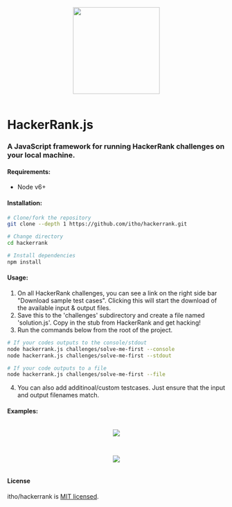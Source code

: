 <p align="center">
  <img src="https://upload.wikimedia.org/wikipedia/commons/6/65/HackerRank_logo.png" height="200" style="padding: 15px;">
</p>

# HackerRank.js
### A JavaScript framework for running HackerRank challenges on your local machine.

#### Requirements:

- Node v6+

#### Installation:

``` bash
# Clone/fork the repository
git clone --depth 1 https://github.com/itho/hackerrank.git

# Change directory
cd hackerrank

# Install dependencies
npm install
```

#### Usage:

1. On all HackerRank challenges, you can see a link on the right side bar "Download sample test cases".
Clicking this will start the download of the available input &amp; output files.
2. Save this to the 'challenges' subdirectory and create a file named 'solution.js'. Copy in the stub from HackerRank and get hacking!
3. Run the commands below from the root of the project.

``` bash
# If your codes outputs to the console/stdout
node hackerrank.js challenges/solve-me-first --console
node hackerrank.js challenges/solve-me-first --stdout

# If your code outputs to a file
node hackerrank.js challenges/solve-me-first --file
```

4. You can also add additinoal/custom testcases. Just ensure that the input and output filenames match.

#### Examples:

<p align="center">
  <img src="https://raw.githubusercontent.com/itho/hackerrank.js/master/docs/screenshots/failure.png" style="padding: 15px;">
</p>

<p align="center">
  <img src="https://raw.githubusercontent.com/itho/hackerrank.js/master/docs/screenshots/success.png" style="padding: 15px;">
</p>

#### License

itho/hackerrank is [MIT licensed](https://github.com/itho/hackerrank/blob/master/license).
